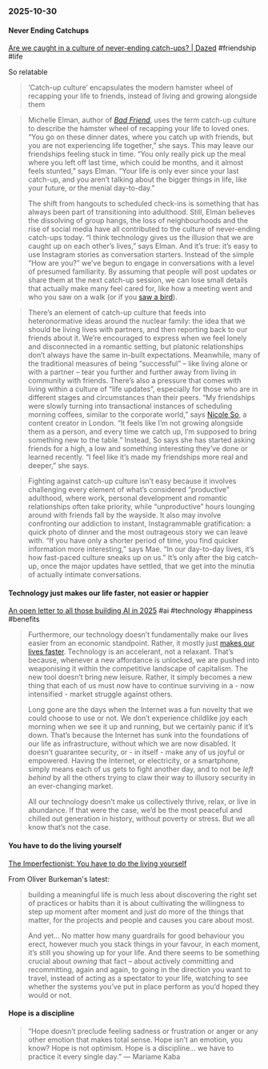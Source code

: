 ### 2025-10-30
#### Never Ending Catchups
[Are we caught in a culture of never-ending catch-ups? \| Dazed](https://www.dazeddigital.com/life-culture/article/68983/1/so-excited-to-catch-up-culture-friendship-recaps-friends) #friendship #life 

So relatable

> ‘Catch-up culture’ encapsulates the modern hamster wheel of recapping your life to friends, instead of living and growing alongside them

> Michelle Elman, author of [_Bad Friend_](https://www.michelleelman.com/bad-friend/), uses the term catch-up culture to describe the hamster wheel of recapping your life to loved ones. “You go on these dinner dates, where you catch up with friends, but you are not experiencing life together,” she says. This may leave our friendships feeling stuck in time. “You only really pick up the meal where you left off last time, which could be months, and it almost feels stunted,” says Elman. “Your life is only ever since your last catch-up, and you aren’t talking about the bigger things in life, like your future, or the menial day-to-day.”
> 
> The shift from hangouts to scheduled check-ins is something that has always been part of transitioning into adulthood. Still, Elman believes the dissolving of group hangs, the loss of neighbourhoods and the rise of social media have all contributed to the culture of never-ending catch-ups today. “I think technology gives us the illusion that we are caught up on each other’s lives,” says Elman. And it’s true: it’s easy to use Instagram stories as conversation starters. Instead of the simple “How are you?” we’ve begun to engage in conversations with a level of presumed familiarity. By assuming that people will post updates or share them at the next catch-up session, we can lose small details that actually make many feel cared for, like how a meeting went and who you saw on a walk (or if you [saw a bird](https://www.tiktok.com/@mmmjoemele/video/7565253376682872094)).

> There’s an element of catch-up culture that feeds into heteronormative ideas around the nuclear family: the idea that we should be living lives with partners, and then reporting back to our friends about it. We’re encouraged to express when we feel lonely and disconnected in a romantic setting, but platonic relationships don’t always have the same in-built expectations. Meanwhile, many of the traditional measures of being “successful” – like living alone or with a partner – tear you further and further away from living in community with friends. There’s also a pressure that comes with living within a culture of “life updates”, especially for those who are in different stages and circumstances than their peers. “My friendships were slowly turning into transactional instances of scheduling morning coffees, similar to the corporate world,” says [Nicole So](https://www.instagram.com/nicoleso__/), a content creator in London. “It feels like I’m not growing alongside them as a person, and every time we catch up, I’m supposed to bring something new to the table.” Instead, So says she has started asking friends for a high, a low and something interesting they’ve done or learned recently. “I feel like it’s made my friendships more real and deeper,” she says.

> Fighting against catch-up culture isn’t easy because it involves challenging every element of what’s considered “productive” adulthood, where work, personal development and romantic relationships often take priority, while “unproductive” hours lounging around with friends fall by the wayside. It also may involve confronting our addiction to instant, Instagrammable gratification: a quick photo of dinner and the most outrageous story we can leave with. “If you have only a shorter period of time, you find quicker information more interesting,” says Mae. “In our day-to-day lives, it’s how fast-paced culture sneaks up on us.” It’s only after the big catch-up, once the major updates have settled, that we get into the minutia of actually intimate conversations.

#### Technology just makes our life faster, not easier or happier
[An open letter to all those building AI in 2025](https://www.asomo.co/p/an-open-letter-to-all-those-building-ai?hide_intro_popup=true) #ai #technology #happiness #benefits

> Furthermore, our technology doesn’t fundamentally make our lives easier from an economic standpoint. Rather, it mostly just [makes our lives faster](https://www.asomo.co/p/tech-doesnt-make-our-lives-easier). Technology is an accelerant, not a relaxant. That’s because, whenever a new affordance is unlocked, we are pushed into weaponising it within the competitive landscape of capitalism. The new tool doesn’t bring new leisure. Rather, it simply becomes a new thing that each of us must now have to continue surviving in a - now intensified - market struggle against others.
> 
> Long gone are the days when the Internet was a fun novelty that we could choose to use or not. We don’t experience childlike joy each morning when we see it up and running, but we certainly panic if it’s down. That’s because the Internet has sunk into the foundations of our life as infrastructure, without which we are now disabled. It doesn’t guarantee security, or - in itself - make any of us joyful or empowered. Having the Internet, or electricity, or a smartphone, simply means each of us gets to fight another day, and to not be _left behind_ by all the others trying to claw their way to illusory security in an ever-changing market.
> 
> All our technology doesn’t make us collectively thrive, relax, or live in abundance. If that were the case, we’d be the most peaceful and chilled out generation in history, without poverty or stress. But we all know that’s not the case.

#### You have to do the living yourself
[The Imperfectionist: You have to do the living yourself](https://ckarchive.com/b/k0umh6h56x947t6n33wn4aokxz577h8hgxwdn)

From Oliver Burkeman's latest: 

> building a meaningful life is much less about discovering the right set of practices or habits than it is about cultivating the willingness to step up moment after moment and just _do_ more of the things that matter, for the projects and people and causes you care about most.
>
> And yet… No matter how many guardrails for good behaviour you erect, however much you stack things in your favour, in each moment, it’s still you showing up for your life. And there seems to be something crucial about _owning_ that fact – about actively committing and recommitting, again and again, to going in the direction you want to travel, instead of acting as a spectator to your life, watching to see whether the systems you’ve put in place perform as you’d hoped they would or not.

#### Hope is a discipline
> “Hope doesn’t preclude feeling sadness or frustration or anger or any other emotion that makes total sense. Hope isn’t an emotion, you know? Hope is not optimism. Hope is a discipline… we have to practice it every single day.”
— Mariame Kaba